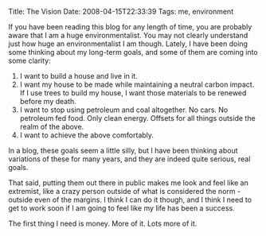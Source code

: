 Title: The Vision 
Date: 2008-04-15T22:33:39
Tags: me, environment


If you have been reading this blog for any length of time, you are probably aware that I am a huge environmentalist. You may not clearly understand just how huge an environmentalist I am though. Lately, I have been doing some thinking about my long-term goals, and some of them are coming into some clarity:

1. I want to build a house and live in it.
1. I want my house to be made while maintaining a neutral carbon impact. If I 
use trees to build my house, I want those materials to be renewed before my death.
1. I want to stop using petroleum and coal altogether. No cars. No 
petroleum fed food. Only clean energy. Offsets for all things outside the realm of the above.
1. I want to achieve the above comfortably.

In a blog, these goals seem a little silly, but I have been thinking about variations of these for many years, and they are indeed quite serious, real goals. 

That said, putting them out there in public makes me look and feel like an extremist, like a crazy person outside of what is considered the norm - outside even of the margins. I think I can do it though, and I think I need to get to work soon if I am going to feel like my life has been a success.

The first thing I need is money. More of it. Lots more of it.
